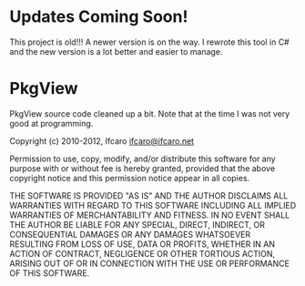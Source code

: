 # Updates Coming Soon!
This project is old!!! A newer version is on the way. I rewrote this tool in C# and the new version is a lot better and easier to manage.

# PkgView
PkgView source code cleaned up a bit. Note that at the time I was not very good at programming.

Copyright (c) 2010-2012, Ifcaro <ifcaro@ifcaro.net>

Permission to use, copy, modify, and/or distribute this software for any
purpose with or without fee is hereby granted, provided that the above
copyright notice and this permission notice appear in all copies.

THE SOFTWARE IS PROVIDED "AS IS" AND THE AUTHOR DISCLAIMS ALL WARRANTIES
WITH REGARD TO THIS SOFTWARE INCLUDING ALL IMPLIED WARRANTIES OF
MERCHANTABILITY AND FITNESS. IN NO EVENT SHALL THE AUTHOR BE LIABLE FOR
ANY SPECIAL, DIRECT, INDIRECT, OR CONSEQUENTIAL DAMAGES OR ANY DAMAGES
WHATSOEVER RESULTING FROM LOSS OF USE, DATA OR PROFITS, WHETHER IN AN
ACTION OF CONTRACT, NEGLIGENCE OR OTHER TORTIOUS ACTION, ARISING OUT OF
OR IN CONNECTION WITH THE USE OR PERFORMANCE OF THIS SOFTWARE.
